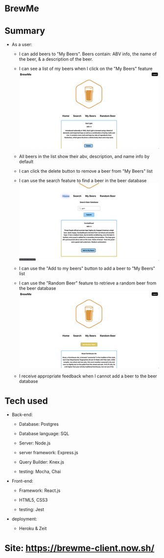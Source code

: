 # BrewMe

# Summary
- As a user:

    - I can add beers to "My Beers". Beers contain: ABV info, the name of the beer, & a description of the beer.

    - I can see a list of my beers when I click on the "My Beers" feature
    ![Alt text](./README-images/Screen%20Shot%202020-03-24%20at%203.30.33%20PM.png?raw=true "My beers feature")

    - All beers in the list show their abv, description, and name info by default

    - I can click the delete button to remove a beer from "My Beers" list

    - I can use the search feature to find a beer in the beer database
    ![Alt text](./README-images/Screen%20Shot%202020-03-24%20at%203.31.54%20PM.png?raw=true "search feature")

    - I can use the "Add to my beers" button to add a beer to "My Beers" list

    - I can use the "Random Beer" feature to retrieve a random beer from the beer database
    ![Alt text](./README-images/Screen%20Shot%202020-03-24%20at%203.31.15%20PM.png?raw=true "random beer feature")

    - I receive appropriate feedback when I cannot add a beer to the beer database

# Tech used
- Back-end:

    - Database: Postgres

    - Database language: SQL

    - Server: Node.js

    - server framework: Express.js

    - Query Builder: Knex.js

    - testing: Mocha, Chai

- Front-end:

    - Framework: React.js

    - HTML5, CSS3

    - testing: Jest

- deployment:

    - Heroku & Zeit

# Site:  https://brewme-client.now.sh/